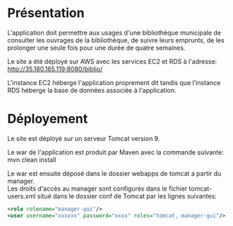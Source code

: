 # Présentation

L'application doit permettre aux usages d'une bibliothèque municipale de consulter les ouvrages de la bibliothèque, de suivre
leurs emprunts, de les prolonger une seule fois pour une durée de quatre semaines. 

Le site a été déployé sur AWS avec les services EC2 et RDS à l'adresse: http://35.180.165.119:8080/biblio/

L'instance EC2 héberge l'application proprement dit tandis que l'instance RDS héberge la base de données associée à l'application.

# Déployement

Le site est déployé sur un serveur Tomcat version 9. <br/>

Le war de l'application est produit par Maven avec la commande suivante:  mvn clean install <br/>

Le war est ensuite déposé dans le dossier webapps de tomcat a partir du manager. <br/>
Les droits d'accès au manager sont configurés dans le fichier tomcat-users.xml situé dans le dossier conf de Tomcat par les
lignes suivantes:<br/>

```xml
<role rolename="manager-gui"/>
<user username="xxxxxx" password="xxxx" roles="tomcat, manager-gui"/>
```

